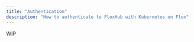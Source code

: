 ```yaml
---
title: "Authentication"
description: "How to authenticate to FloxHub with Kubernetes on Flox"
---
```


WIP
